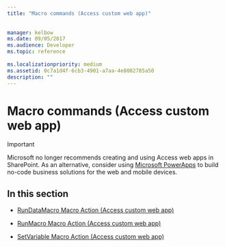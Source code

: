 ```yaml
---
title: "Macro commands (Access custom web app)"
 
 
manager: kelbow
ms.date: 09/05/2017
ms.audience: Developer
ms.topic: reference
  
ms.localizationpriority: medium
ms.assetid: 0c7a1d4f-6cb3-4901-a7aa-4e8002785a50
description: ""
---
```


# Macro commands (Access custom web app)

> [!IMPORTANT]
> Microsoft no longer recommends creating and using Access web apps in SharePoint. As an alternative, consider using [Microsoft PowerApps](https://powerapps.microsoft.com/) to build no-code business solutions for the web and mobile devices. 
  
## In this section

- [RunDataMacro Macro Action (Access custom web app)](rundatamacro-macro-action-access-custom-web-app.md)
    
- [RunMacro Macro Action (Access custom web app)](runmacro-macro-action-access-custom-web-app.md)
    
- [SetVariable Macro Action (Access custom web app)](setvariable-macro-action-access-custom-web-app.md)
    

